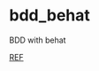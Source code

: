bdd_behat
=========

BDD with behat

[REF](http://shashikantjagtap.net/running-cross-browser-bdd-scenarios-in-parallel-with-ant/)
